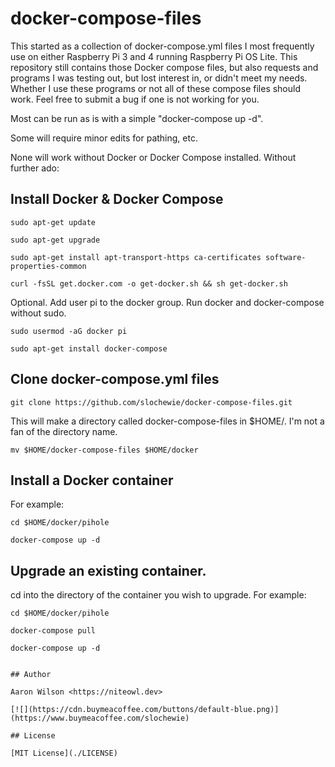# docker-compose-files
This started as a collection of docker-compose.yml files I most frequently use on either Raspberry Pi 3 and 4 running Raspberry Pi OS Lite. This repository still contains those Docker compose files, but also requests and programs I was testing out, but lost interest in, or didn't meet my needs. Whether I use these programs or not all of these compose files should work. Feel free to submit a bug if one is not working for you. 

Most can be run as is with a simple "docker-compose up -d".

Some will require minor edits for pathing, etc.

None will work without Docker or Docker Compose installed.
Without further ado:

## Install Docker & Docker Compose
```
sudo apt-get update
```
```
sudo apt-get upgrade
```
```
sudo apt-get install apt-transport-https ca-certificates software-properties-common
```
```
curl -fsSL get.docker.com -o get-docker.sh && sh get-docker.sh
```
Optional. Add user pi to the docker group. Run docker and docker-compose without sudo.
```
sudo usermod -aG docker pi
```
```
sudo apt-get install docker-compose
```

## Clone docker-compose.yml files

```
git clone https://github.com/slochewie/docker-compose-files.git
```
This will make a directory called docker-compose-files 
in $HOME/.
I'm not a fan of the directory name.
```
mv $HOME/docker-compose-files $HOME/docker
```

## Install a Docker container
For example:
```
cd $HOME/docker/pihole
```
```
docker-compose up -d
```

## Upgrade an existing container.
cd into the directory of the container you wish to upgrade.
For example:
```
cd $HOME/docker/pihole
```
```
docker-compose pull
```
```
docker-compose up -d


## Author

Aaron Wilson <https://niteowl.dev>

[![](https://cdn.buymeacoffee.com/buttons/default-blue.png)](https://www.buymeacoffee.com/slochewie)

## License

[MIT License](./LICENSE)
```